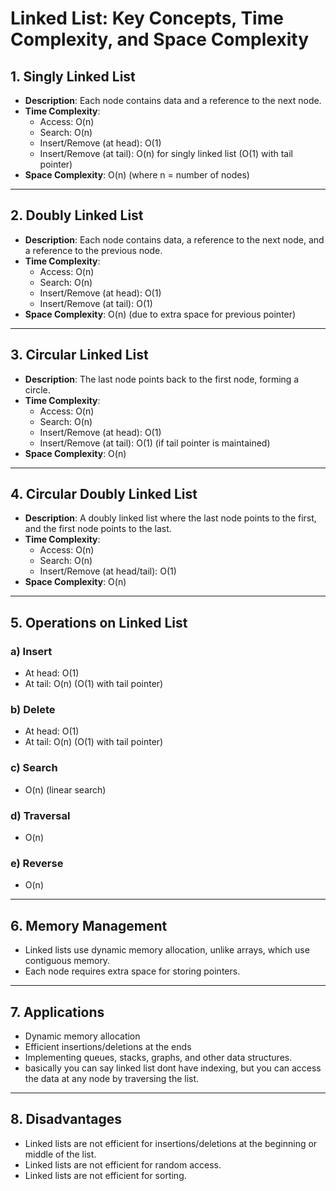 # Linked List: Key Concepts, Time Complexity, and Space Complexity

## 1. **Singly Linked List**
- **Description**: Each node contains data and a reference to the next node.
- **Time Complexity**:
  - Access: O(n)
  - Search: O(n)
  - Insert/Remove (at head): O(1)
  - Insert/Remove (at tail): O(n) for singly linked list (O(1) with tail pointer)
- **Space Complexity**: O(n) (where n = number of nodes)

---

## 2. **Doubly Linked List**
- **Description**: Each node contains data, a reference to the next node, and a reference to the previous node.
- **Time Complexity**:
  - Access: O(n)
  - Search: O(n)
  - Insert/Remove (at head): O(1)
  - Insert/Remove (at tail): O(1)
- **Space Complexity**: O(n) (due to extra space for previous pointer)

---

## 3. **Circular Linked List**
- **Description**: The last node points back to the first node, forming a circle.
- **Time Complexity**:
  - Access: O(n)
  - Search: O(n)
  - Insert/Remove (at head): O(1)
  - Insert/Remove (at tail): O(1) (if tail pointer is maintained)
- **Space Complexity**: O(n)

---

## 4. **Circular Doubly Linked List**
- **Description**: A doubly linked list where the last node points to the first, and the first node points to the last.
- **Time Complexity**:
  - Access: O(n)
  - Search: O(n)
  - Insert/Remove (at head/tail): O(1)
- **Space Complexity**: O(n)

---

## 5. **Operations on Linked List**
### a) **Insert**
- At head: O(1)
- At tail: O(n) (O(1) with tail pointer)

### b) **Delete**
- At head: O(1)
- At tail: O(n) (O(1) with tail pointer)

### c) **Search**
- O(n) (linear search)

### d) **Traversal**
- O(n)

### e) **Reverse**
- O(n)

---

## 6. **Memory Management**
- Linked lists use dynamic memory allocation, unlike arrays, which use contiguous memory.
- Each node requires extra space for storing pointers.

--- 

## 7. **Applications**
- Dynamic memory allocation
- Efficient insertions/deletions at the ends
- Implementing queues, stacks, graphs, and other data structures.
- basically you can say linked list dont have indexing, but you can access the data at any node by traversing the list.

---

## 8. **Disadvantages**
- Linked lists are not efficient for insertions/deletions at the beginning or middle of the list.
- Linked lists are not efficient for random access.
- Linked lists are not efficient for sorting.


